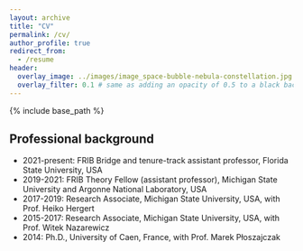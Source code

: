 ```yaml
---
layout: archive
title: "CV"
permalink: /cv/
author_profile: true
redirect_from:
  - /resume
header:
  overlay_image: ../images/image_space-bubble-nebula-constellation.jpg
  overlay_filter: 0.1 # same as adding an opacity of 0.5 to a black background
---
```


{% include base_path %}


## Professional background

- 2021-present: FRIB Bridge and tenure-track assistant professor, Florida State University, USA
- 2019-2021: FRIB Theory Fellow (assistant professor), Michigan State University and Argonne National Laboratory, USA
- 2017-2019: Research Associate, Michigan State University, USA, with Prof. Heiko Hergert
- 2015-2017: Research Associate, Michigan State University, USA, with Prof. Witek Nazarewicz
- 2014: Ph.D., University of Caen, France, with Prof. Marek P&#322;oszajczak



